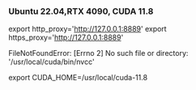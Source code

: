 ### Ubuntu 22.04,RTX 4090, CUDA 11.8

export http_proxy='http://127.0.0.1:8889' export https_proxy='http://127.0.0.1:8889'


FileNotFoundError: [Errno 2] No such file or directory: '/usr/local/cuda/bin/nvcc'
 
export CUDA_HOME=/usr/local/cuda-11.8